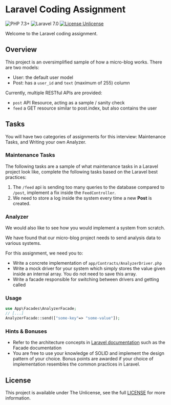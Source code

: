 # Laravel Coding Assignment
![PHP 7.3+](https://img.shields.io/badge/PHP-7.3%2B-informational?style=flat-square)
![Laravel 7.0](https://img.shields.io/badge/Laravel-7.0%2B-informational?style=flat-square)
[![License Unlicense](https://img.shields.io/badge/License-The%20Unlicense-informational?style=flat-square)](LICENSE)

Welcome to the Laravel coding assignment. 
## Overview
This project is an oversimplified sample of how a micro-blog works.
There are two models:
- User: the default user model
- Post: has a `user_id` and `text` (maximum of 255) column

Currently, multiple RESTful APIs are provided:
- `post` API Resource, acting as a sample / sanity check
- `feed` a GET resource similar to post.index, but also contains the user


## Tasks
You will have two categories of assignments for this interview: Maintenance Tasks, and Writing your own Analyzer.

### Maintenance Tasks
The following tasks are a sample of what maintenance tasks in a Laravel project look like, complete the following tasks based on the Laravel best practices:

1. The `/feed` api is sending too many queries to the database compared to `/post`, implement a fix inside the `FeedController`.
2. We need to store a log inside the system every time a new **Post** is created.

### Analyzer
We would also like to see how you would implement a system from scratch.

We have found that our micro-blog project needs to send analysis data to various systems.

For this assignment, we need you to:
- Write a concrete implementation of `app/Contracts/AnalyzerDriver.php`
- Write a mock driver for your system which simply stores the value given inside an internal array. You do not need to save this array.
- Write a facade responsible for switching between drivers and getting called

### Usage
```php
use App\Facades\AnalyzerFacade;
// [...]
AnalyzerFacade::send(["some-key"=> "some-value"]);
```

### Hints & Bonuses
- Refer to the architecture concepts in [Laravel documentation](https://laravel.com/docs/7.x/) such as the Facade documentation
- You are free to use your knowledge of SOLID and implement the design pattern of your choice. Bonus points are awarded if your choice of implementation resembles the common practices in Laravel.

## License
This project is available under The Unlicense, see the full [LICENSE](LICENSE) for more information.